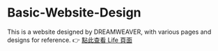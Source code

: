# Basic-Website-Design
This is a website designed by DREAMWEAVER, with various pages and designs for reference.
👉 [點此查看 Life 頁面](https://wajason.github.io/Basic-Website-Design/life.html)


